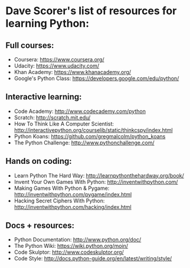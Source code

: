 
# Dave Scorer's list of resources for learning Python: #

## Full courses: ##

* Coursera: https://www.coursera.org/
* Udacity: https://www.udacity.com/
* Khan Academy: https://www.khanacademy.org/
* Google's Python Class: https://developers.google.com/edu/python/

## Interactive learning:  ##

* Code Academy: http://www.codecademy.com/python
* Scratch: http://scratch.mit.edu/
* How To Think Like A Computer Scientist:
http://interactivepython.org/courselib/static/thinkcspy/index.html
* Python Koans: https://github.com/gregmalcolm/python_koans
* The Python Challenge: http://www.pythonchallenge.com/

## Hands on coding: ##

* Learn Python The Hard Way: http://learnpythonthehardway.org/book/
* Invent Your Own Games With Python: http://inventwithpython.com/
* Making Games With Python & Pygame: 
http://inventwithpython.com/pygame/index.html
* Hacking Secret Ciphers With Python: 
http://inventwithpython.com/hacking/index.html

## Docs + resources: ##

* Python Documentation: http://www.python.org/doc/
* The Python Wiki: https://wiki.python.org/moin/
* Code Skulptor: http://www.codeskulptor.org/ 
* Code Style: http://docs.python-guide.org/en/latest/writing/style/
